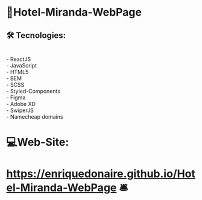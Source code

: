 #   🏨Hotel-Miranda-WebPage 
##  🛠️ Tecnologies: 
<br/>
- ReactJS <br/>
- JavaScript <br/>
- HTML5 <br/>
- BEM <br/>
- SCSS <br/>
- Styled-Components <br/>
- Figma <br/>
- Adobe XD <br/>
- SwiperJS <br/>
- Namecheap domains
<br/>

#    💻Web-Site: 

#  https://enriquedonaire.github.io/Hotel-Miranda-WebPage 🛎️

                                                                                                                                        
